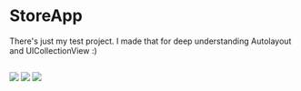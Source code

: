 # StoreApp

There's just my test project. I made that for deep understanding Autolayout and UICollectionView :)
##
<p float="left">
  <img src="https://im.ezgif.com/tmp/ezgif-1-bcad27afd8.gif" />
  <img src="https://im.ezgif.com/tmp/ezgif-1-c67ced8ec4.gif" />
  <img src="https://im.ezgif.com/tmp/ezgif-1-c705a50994.gif" /> 
</p>
